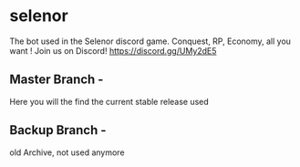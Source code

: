 # selenor
The bot used in the Selenor discord game.
Conquest, RP, Economy, all you want !
Join us on Discord!
https://discord.gg/UMy2dE5


## Master Branch -
Here you will the find the current stable release used

## Backup Branch -
old Archive, not used anymore


